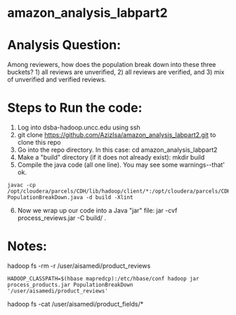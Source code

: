 # amazon_analysis_labpart2
# Analysis Question:

Among reviewers, how does the population break down into these three buckets?  1) all reviews are unverified, 2) all reviews are verified, and 3) mix of unverified and verified reviews.

# Steps to Run the code:
1. Log into dsba-hadoop.uncc.edu using ssh
2. git clone https://github.com/AzizIsa/amazon_analysis_labpart2.git to clone this repo
3. Go into the repo directory. In this case: cd amazon_analysis_labpart2
4. Make a "build" directory (if it does not already exist): mkdir build
5. Compile the java code (all one line). You may see some warnings--that' ok.
``` text
javac -cp /opt/cloudera/parcels/CDH/lib/hadoop/client/*:/opt/cloudera/parcels/CDH/lib/hbase/* PopulationBreakDown.java -d build -Xlint
```
6. Now we wrap up our code into a Java "jar" file: jar -cvf process_reviews.jar -C build/ .


# Notes:
hadoop fs -rm -r /user/aisamedi/product_reviews


``` text
HADOOP_CLASSPATH=$(hbase mapredcp):/etc/hbase/conf hadoop jar process_products.jar PopulationBreakDown '/user/aisamedi/product_reviews'
```
hadoop fs -cat /user/aisamedi/product_fields/*
